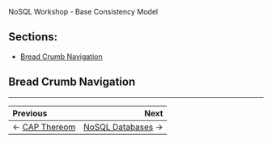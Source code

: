 NoSQL Workshop - Base Consistency Model

## Sections:

* [Bread Crumb Navigation](#bread-crumb-navigation)


## Bread Crumb Navigation
_________________________

Previous | Next
:------- | ---:
← [CAP Thereom](./cap.md) | [NoSQL Databases](./nosql-databases.md) →
